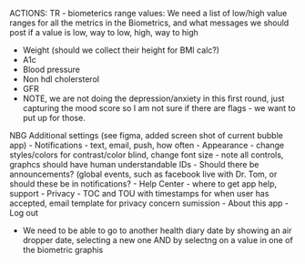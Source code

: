 ACTIONS:
TR - 
biometerics range values:
    We need a list of low/high value ranges for all the metrics in the Biometrics, and what messages we should post if a value is low, way to low, high, way to high
- Weight (should we collect their height for BMI calc?)
- A1c
- Blood pressure
- Non hdl cholersterol
- GFR
- NOTE, we are not doing the depression/anxiety in this first round, just capturing the mood score so I am not sure if there are flags - we want to put up for those.

NBG
Additional settings (see figma, added screen shot of current bubble app)
    - Notifications - text, email, push, how often
    - Appearance - change styles/colors for contrast/color blind, change font size
        - note all controls, graphcs should have human understandable IDs
    - Should there be announcements? (global events, such as facebook live with Dr. Tom, or should these be in notifications?
    - Help Center - where to get app help, support
    - Privacy - TOC and TOU with timestamps for when user has accepted, email template for privacy concern sumission
    - About this app
    - Log out


- We need to be able to go to another health diary date by showing an air dropper date, selecting a new one AND by selectng on a value in one of the biometric graphis

